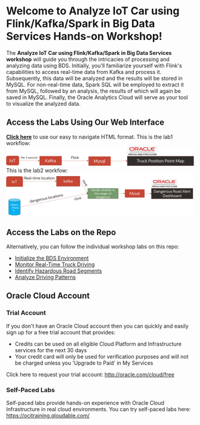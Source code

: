 # Welcome to Analyze IoT Car using Flink/Kafka/Spark in Big Data Services Hands-on Workshop!

The **Analyze IoT Car using Flink/Kafka/Spark in Big Data Services workshop** will guide you through the intricacies of processing and analyzing data using BDS. Initially, you'll familiarize yourself with Flink's capabilities to access real-time data from Kafka and process it. Subsequently, this data will be analyzed and the results will be stored in MySQL. For non-real-time data, Spark SQL will be employed to extract it from MySQL, followed by an analysis, the results of which will again be saved in MySQL. Finally, the Oracle Analytics Cloud will serve as your tool to visualize the analyzed data.

## Access the Labs Using Our Web Interface

**[Click here](https://oracle-livelabs.github.io/analytics-ai/big-data/bds/bds-quickstart-workshop)** to use our easy to navigate HTML format.
This is the lab1 workflow:
![lab1 Workflow](images/01_lab1_workflow.png)
This is the lab2 workfow:
![lab2 Workflow](images/02_lab2_workflow.png)

## Access the Labs on the Repo

Alternatively, you can follow the individual workshop labs on this repo:

- [Initialize the BDS Environment](./../../lab1-initialize-the-bds-environment/initialize-the-bds-environment.md)
- [Monitor Real-Time Truck Driving](./../../lab2-monitor-real-time-truck-driving/monitor-real-time-truck-driving.md)
- [Identify Hazardous Road Segments](./../../lab3-identify-hazardous-road-segments/identify-hazardous-road-segments.md)
- [Analyze Driving Patterns](./../..lab4-analyze-driving-patterns/analyze-driving-patterns.md)

<!-- Keep this content -->

## Oracle Cloud Account

### Trial Account

If you don't have an Oracle Cloud account then you can quickly and easily sign up for a free trial account that provides:

- Credits can be used on all eligible Cloud Platform and Infrastructure services for the next 30 days
- Your credit card will only be used for verification purposes and will not be charged unless you 'Upgrade to Paid' in My Services

Click here to request your trial account: http://oracle.com/cloud/free

### Self-Paced Labs

Self-paced labs provide hands-on experience with Oracle Cloud Infrastructure in real cloud environments. You can try self-paced labs here: https://ocitraining.qloudable.com/
